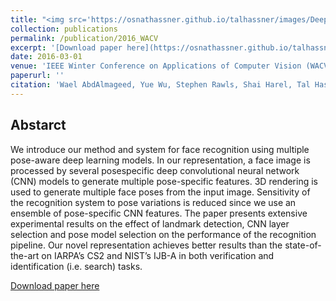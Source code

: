 ```yaml
---
title: "<img src='https://osnathassner.github.io/talhassner/images/Deep Multi Pose - Icon.jpg' width='80'> Face Recognition Using Deep Multi-Pose Representations"
collection: publications
permalink: /publication/2016_WACV
excerpt: '[Download paper here](https://osnathassner.github.io/talhassner/files/WACV2016.pdf)'
date: 2016-03-01
venue: 'IEEE Winter Conference on Applications of Computer Vision (WACV), Lake Placid, NY, USA'
paperurl: ''
citation: 'Wael AbdAlmageed, Yue Wu, Stephen Rawls, Shai Harel, Tal Hassner, Iacopo Masi, Jongmoo Choi, Jatuporn Lekust, Jungyeon Kim, Prem Natarajan, Ram Nevatia and Gerard Medioni. (2016). &quot;Face Recognition Using Deep Multi-Pose Representations.&quot; <i>IEEE Winter Conference on Applications of Computer Vision (WACV), Lake Placid, NY, USA</i>.'
---
```


Abstarct
------
We introduce our method and system for face recognition using multiple pose-aware deep learning models. In our representation, a face image is processed by several posespecific deep convolutional neural network (CNN) models to generate multiple pose-specific features. 3D rendering is used to generate multiple face poses from the input image. Sensitivity of the recognition system to pose variations is reduced since we use an ensemble of pose-specific CNN features. The paper presents extensive experimental results on the effect of landmark detection, CNN layer selection and pose model selection on the performance of the recognition pipeline. Our novel representation achieves better results than the state-of-the-art on IARPA’s CS2 and NIST’s IJB-A in both verification and identification (i.e. search) tasks. 


[Download paper here](https://osnathassner.github.io/talhassner/files/WACV2016.pdf)
